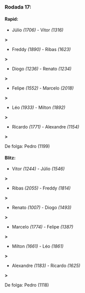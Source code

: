 ### Rodada 17:

#### Rapid:

* Júlio *(1706)*     -     Vitor *(1316)*

 **>** 
* Freddy *(1890)*     -     Ribas *(1623)*

 **>** 
* Diogo *(1236)*     -     Renato *(1234)*

 **>** 
* Felipe *(1552)*     -     Marcelo *(2018)*

 **>** 
* Léo *(1933)*     -     Milton *(1892)*

 **>** 
* Ricardo *(1771)*     -     Alexandre *(1154)*

 **>** 

De folga: Pedro (1199)

#### Blitz:

* Vitor *(1244)*     -     Júlio *(1546)*

 **>** 
* Ribas *(2055)*     -     Freddy *(1814)*

 **>** 
* Renato *(1007)*     -     Diogo *(1493)*

 **>** 
* Marcelo *(1774)*     -     Felipe *(1387)*

 **>** 
* Milton *(1661)*     -     Léo *(1861)*

 **>** 
* Alexandre *(1183)*     -     Ricardo *(1625)*

 **>** 

De folga: Pedro (1118)

